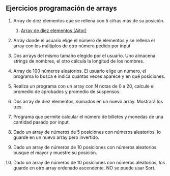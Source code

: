 ## Ejercicios programación de arrays

1. Array de diez elementos que se rellena con 5 cifras más de su posición.
    1. [Array de diez elementos (Aitor)](https://github.com/insodel/DAW/blob/main/M03%20-%20PROGRA/Programaci%C3%B3n%20de%20arrays/archivos%20.cs/arrays-6-aitor.cs)
    
2. Array donde el usuario elige el número de elementos y se rellena el array con los múltiplos de otro número pedido por input

3. Dos arrays del mismo tamaño elegido por el usuario. Uno almacena strings de nombres, el otro cálcula la longitud de los nombres.

4. Array de 100 números aleatorios. El usuario elige un número, el programa lo busca e indica cuantas veces aparece y en qué posiciones.

5. Realiza un programa con un array con N notas de 0 a 20, calcule el promedio de aprobados y promedio de suspensos.

6. Dos array de diez elementos, sumados en un nuevo array. Mostrará los tres.

7. Programa que permite calcular el número de billetes y monedas de una cantidad pasado por input.

8. Dado un array de números de 5 posiciones con números aleatorios, lo guarde en un nuevo array pero invertido.

9. Dado un array de números de 10 posiciones con números aleatorios busque el mayor y muestre su posición.

10. Dado un array de números de 10 posiciones con números aleatorios, los guarde en otro array ordenado ascendente. NO se puede usar Sort.
